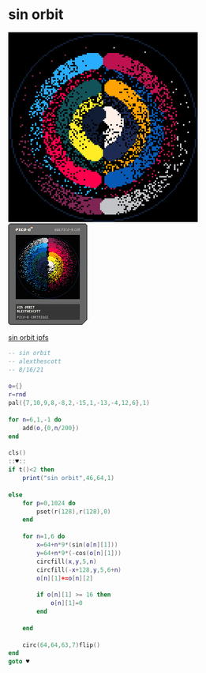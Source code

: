 <h1>sin orbit</h1>

<img src='sin_orbit.gif'></img>
<img src='sin_orbit.png'></img>

[sin orbit ipfs](https://cloudflare-ipfs.com/ipfs/QmcksVxGxbAqrBXcKoPSyVAYHduNJ93Z8fLDdLYyxN3NFm/)

``` Lua
-- sin orbit
-- alexthescott
-- 8/16/21

o={}
r=rnd
pal({7,10,9,8,-8,2,-15,1,-13,-4,12,6},1)

for n=6,1,-1 do
	add(o,{0,n/200})
end

cls()
::♥::
if t()<2 then
	print("sin orbit",46,64,1)
	
else
	for p=0,1024 do
		pset(r(128),r(128),0)
	end
	
	for n=1,6 do
		x=64+n*9*(sin(o[n][1]))
		y=64+n*9*(-cos(o[n][1]))
		circfill(x,y,5,n)
		circfill(-x+128,y,5,6+n)
		o[n][1]+=o[n][2]
		
		if o[n][1] >= 16 then
			o[n][1]=0
		end
		
	end
	
	circ(64,64,63,7)flip()
end
goto ♥
```